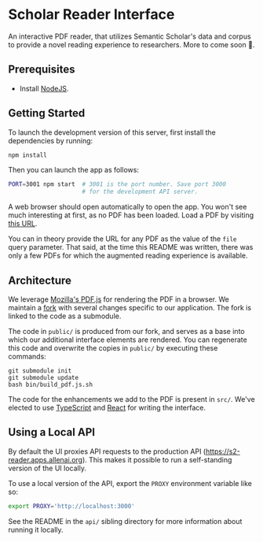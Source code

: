 # Scholar Reader Interface

An interactive PDF reader, that utilizes Semantic Scholar's
data and corpus to provide a novel reading experience to
researchers. More to come soon 🎉.

## Prerequisites

* Install [NodeJS](https://nodejs.org/en/).

## Getting Started

To launch the development version of this server, first
install the dependencies by running:

```bash
npm install
```

Then you can launch the app as follows:

```bash
PORT=3001 npm start  # 3001 is the port number. Save port 3000
                     # for the development API server.
```

A web browser should open automatically to open the app. You
won't see much interesting at first, as no PDF has been
loaded. Load a PDF by visiting [this URL](http://localhost:3001/?file=https://arxiv.org/pdf/0801.4750.pdf).

You can in theory provide the URL for any PDF as the value
of the `file` query parameter. That said, at the time this
README was written, there was only a few PDFs for which the
augmented reading experience is available.

## Architecture

We leverage [Mozilla's PDF.js](https://mozilla.github.io/pdf.js/)
for rendering the PDF in a browser. We maintain a [fork](https://github.com/allenai/scholar-reader-pdfjs)
with several changes specific to our application.  The fork is
linked to the code as a submodule.

The code in `public/` is produced from our fork, and serves
as a base into which our additional interface elements are
rendered. You can regenerate this code and overwrite the copies
in `public/` by executing these commands:

```
git submodule init
git submodule update
bash bin/build_pdf.js.sh
```

The code for the enhancements we add to the PDF is present in
`src/`. We've elected to use [TypeScript](https://www.typescriptlang.org)
and [React](https://reactjs.org/) for writing the interface.

## Using a Local API

By default the UI proxies API requests to the production
API (https://s2-reader.apps.allenai.org). This makes it possible
to run a self-standing version of the UI locally.

To use a local version of the API, export the `PROXY` environment
variable like so:

```bash
export PROXY='http://localhost:3000'
```

See the README in the `api/` sibling directory for more information
about running it locally.
